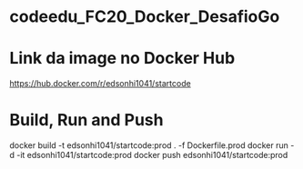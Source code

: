 # codeedu_FC20_Docker_DesafioGo

# Link da image no Docker Hub
https://hub.docker.com/r/edsonhi1041/startcode

# Build, Run and Push
docker build -t edsonhi1041/startcode:prod . -f Dockerfile.prod
docker run -d -it edsonhi1041/startcode:prod
docker push edsonhi1041/startcode:prod


